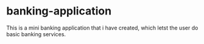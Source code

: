 # banking-application
This is a mini banking application that i have created, which letst the user do basic banking services.
